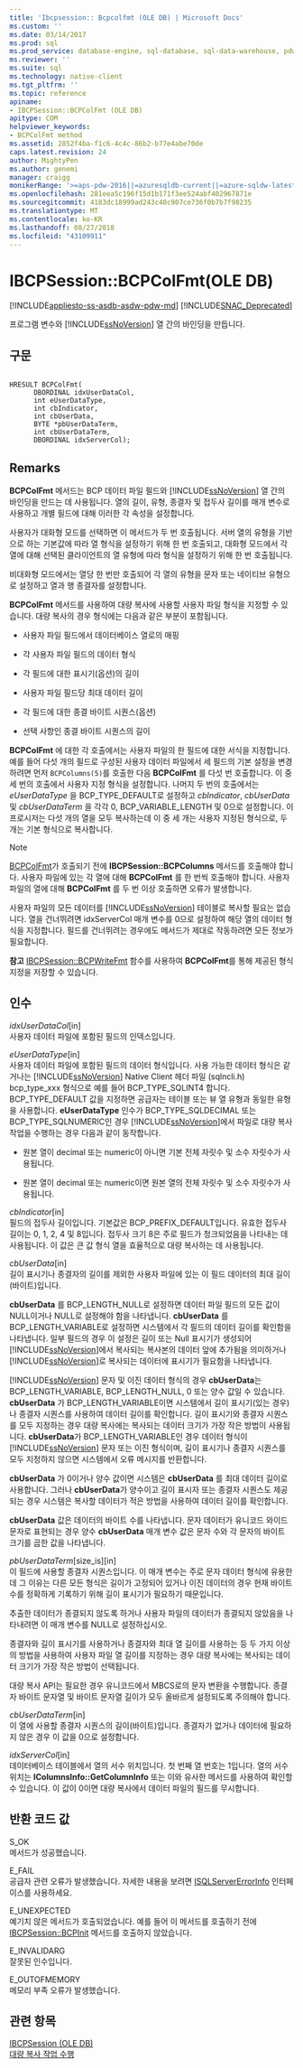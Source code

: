 ```yaml
---
title: 'Ibcpsession:: Bcpcolfmt (OLE DB) | Microsoft Docs'
ms.custom: ''
ms.date: 03/14/2017
ms.prod: sql
ms.prod_service: database-engine, sql-database, sql-data-warehouse, pdw
ms.reviewer: ''
ms.suite: sql
ms.technology: native-client
ms.tgt_pltfrm: ''
ms.topic: reference
apiname:
- IBCPSession::BCPColFmt (OLE DB)
apitype: COM
helpviewer_keywords:
- BCPColFmt method
ms.assetid: 2852f4ba-f1c6-4c4c-86b2-b77e4abe70de
caps.latest.revision: 24
author: MightyPen
ms.author: genemi
manager: craigg
monikerRange: '>=aps-pdw-2016||=azuresqldb-current||=azure-sqldw-latest||>=sql-server-2016||=sqlallproducts-allversions||>=sql-server-linux-2017||=azuresqldb-mi-current'
ms.openlocfilehash: 281eea5c196f15d1b171f3ee524abf402967871e
ms.sourcegitcommit: 4183dc18999ad243c40c907ce736f0b7b7f98235
ms.translationtype: MT
ms.contentlocale: ko-KR
ms.lasthandoff: 08/27/2018
ms.locfileid: "43109911"
---
```

# <a name="ibcpsessionbcpcolfmt-ole-db"></a>IBCPSession::BCPColFmt(OLE DB)
[!INCLUDE[appliesto-ss-asdb-asdw-pdw-md](../../includes/appliesto-ss-asdb-asdw-pdw-md.md)]
[!INCLUDE[SNAC_Deprecated](../../includes/snac-deprecated.md)]

  프로그램 변수와 [!INCLUDE[ssNoVersion](../../includes/ssnoversion-md.md)] 열 간의 바인딩을 만듭니다.  
  
## <a name="syntax"></a>구문  
  
```  
  
HRESULT BCPColFmt(   
      DBORDINAL idxUserDataCol,  
      int eUserDataType,  
      int cbIndicator,  
      int cbUserData,  
      BYTE *pbUserDataTerm,  
      int cbUserDataTerm,  
      DBORDINAL idxServerCol);  
```  
  
## <a name="remarks"></a>Remarks  
 **BCPColFmt** 메서드는 BCP 데이터 파일 필드와 [!INCLUDE[ssNoVersion](../../includes/ssnoversion-md.md)] 열 간의 바인딩을 만드는 데 사용됩니다. 열의 길이, 유형, 종결자 및 접두사 길이를 매개 변수로 사용하고 개별 필드에 대해 이러한 각 속성을 설정합니다.  
  
 사용자가 대화형 모드를 선택하면 이 메서드가 두 번 호출됩니다. 서버 열의 유형을 기반으로 하는 기본값에 따라 열 형식을 설정하기 위해 한 번 호출되고, 대화형 모드에서 각 열에 대해 선택된 클라이언트의 열 유형에 따라 형식을 설정하기 위해 한 번 호출됩니다.  
  
 비대화형 모드에서는 열당 한 번만 호출되어 각 열의 유형을 문자 또는 네이티브 유형으로 설정하고 열과 행 종결자를 설정합니다.  
  
 **BCPColFmt** 메서드를 사용하여 대량 복사에 사용할 사용자 파일 형식을 지정할 수 있습니다. 대량 복사의 경우 형식에는 다음과 같은 부분이 포함됩니다.  
  
-   사용자 파일 필드에서 데이터베이스 열로의 매핑  
  
-   각 사용자 파일 필드의 데이터 형식  
  
-   각 필드에 대한 표시기(옵션)의 길이  
  
-   사용자 파일 필드당 최대 데이터 길이  
  
-   각 필드에 대한 종결 바이트 시퀀스(옵션)  
  
-   선택 사항인 종결 바이트 시퀀스의 길이  
  
 **BCPColFmt** 에 대한 각 호출에서는 사용자 파일의 한 필드에 대한 서식을 지정합니다. 예를 들어 다섯 개의 필드로 구성된 사용자 데이터 파일에서 세 필드의 기본 설정을 변경하려면 먼저 `BCPColumns(5)`를 호출한 다음 **BCPColFmt** 를 다섯 번 호출합니다. 이 중 세 번의 호출에서 사용자 지정 형식을 설정합니다. 나머지 두 번의 호출에서는 *eUserDataType* 을 BCP_TYPE_DEFAULT로 설정하고 *cbIndicator*, *cbUserData*및 *cbUserDataTerm* 을 각각 0, BCP_VARIABLE_LENGTH 및 0으로 설정합니다. 이 프로시저는 다섯 개의 열을 모두 복사하는데 이 중 세 개는 사용자 지정된 형식으로, 두 개는 기본 형식으로 복사합니다.  
  
> [!NOTE]  
>  [BCPColFmt](../../relational-databases/native-client-ole-db-interfaces/ibcpsession-bcpcolumns-ole-db.md)가 호출되기 전에 **IBCPSession::BCPColumns** 메서드를 호출해야 합니다. 사용자 파일에 있는 각 열에 대해 **BCPColFmt** 를 한 번씩 호출해야 합니다. 사용자 파일의 열에 대해 **BCPColFmt** 를 두 번 이상 호출하면 오류가 발생합니다.  
  
 사용자 파일의 모든 데이터를 [!INCLUDE[ssNoVersion](../../includes/ssnoversion-md.md)] 테이블로 복사할 필요는 없습니다. 열을 건너뛰려면 idxServerCol 매개 변수를 0으로 설정하여 해당 열의 데이터 형식을 지정합니다. 필드를 건너뛰려는 경우에도 메서드가 제대로 작동하려면 모든 정보가 필요합니다.  
  
 **참고** [IBCPSession::BCPWriteFmt](../../relational-databases/native-client-ole-db-interfaces/ibcpsession-bcpwritefmt-ole-db.md) 함수를 사용하여 **BCPColFmt**를 통해 제공된 형식 지정을 저장할 수 있습니다.  
  
## <a name="arguments"></a>인수  
 *idxUserDataCol*[in]  
 사용자 데이터 파일에 포함된 필드의 인덱스입니다.  
  
 *eUserDataType*[in]  
 사용자 데이터 파일에 포함된 필드의 데이터 형식입니다. 사용 가능한 데이터 형식은 같거나는 [!INCLUDE[ssNoVersion](../../includes/ssnoversion-md.md)] Native Client 헤더 파일 (sqlncli.h) bcp_type_xxx 형식으로 예를 들어 BCP_TYPE_SQLINT4 합니다. BCP_TYPE_DEFAULT 값을 지정하면 공급자는 테이블 또는 뷰 열 유형과 동일한 유형을 사용합니다. **eUserDataType** 인수가 BCP_TYPE_SQLDECIMAL 또는 BCP_TYPE_SQLNUMERIC인 경우 [!INCLUDE[ssNoVersion](../../includes/ssnoversion-md.md)]에서 파일로 대량 복사 작업을 수행하는 경우 다음과 같이 동작합니다.  
  
-   원본 열이 decimal 또는 numeric이 아니면 기본 전체 자릿수 및 소수 자릿수가 사용됩니다.  
  
-   원본 열이 decimal 또는 numeric이면 원본 열의 전체 자릿수 및 소수 자릿수가 사용됩니다.  
  
 *cbIndicator*[in]  
 필드의 접두사 길이입니다. 기본값은 BCP_PREFIX_DEFAULT입니다. 유효한 접두사 길이는 0, 1, 2, 4 및 8입니다. 접두사 크기 8은 주로 필드가 청크되었음을 나타내는 데 사용됩니다. 이 값은 큰 값 형식 열을 효율적으로 대량 복사하는 데 사용됩니다.  
  
 *cbUserData*[in]  
 길이 표시기나 종결자의 길이를 제외한 사용자 파일에 있는 이 필드 데이터의 최대 길이(바이트)입니다.  
  
 **cbUserData** 를 BCP_LENGTH_NULL로 설정하면 데이터 파일 필드의 모든 값이 NULL이거나 NULL로 설정해야 함을 나타냅니다. **cbUserData** 를 BCP_LENGTH_VARIABLE로 설정하면 시스템에서 각 필드의 데이터 길이를 확인함을 나타냅니다. 일부 필드의 경우 이 설정은 길이 또는 Null 표시기가 생성되어 [!INCLUDE[ssNoVersion](../../includes/ssnoversion-md.md)]에서 복사되는 복사본의 데이터 앞에 추가됨을 의미하거나 [!INCLUDE[ssNoVersion](../../includes/ssnoversion-md.md)]로 복사되는 데이터에 표시기가 필요함을 나타냅니다.  
  
 [!INCLUDE[ssNoVersion](../../includes/ssnoversion-md.md)] 문자 및 이진 데이터 형식의 경우 **cbUserData**는 BCP_LENGTH_VARIABLE, BCP_LENGTH_NULL, 0 또는 양수 값일 수 있습니다. **cbUserData** 가 BCP_LENGTH_VARIABLE이면 시스템에서 길이 표시기(있는 경우)나 종결자 시퀀스를 사용하여 데이터 길이를 확인합니다. 길이 표시기와 종결자 시퀀스를 모두 지정하는 경우 대량 복사에는 복사되는 데이터 크기가 가장 작은 방법이 사용됩니다. **cbUserData**가 BCP_LENGTH_VARIABLE인 경우 데이터 형식이 [!INCLUDE[ssNoVersion](../../includes/ssnoversion-md.md)] 문자 또는 이진 형식이며, 길이 표시기나 종결자 시퀀스를 모두 지정하지 않으면 시스템에서 오류 메시지를 반환합니다.  
  
 **cbUserData** 가 0이거나 양수 값이면 시스템은 **cbUserData** 를 최대 데이터 길이로 사용합니다. 그러나 **cbUserData**가 양수이고 길이 표시자 또는 종결자 시퀀스도 제공되는 경우 시스템은 복사할 데이터가 적은 방법을 사용하여 데이터 길이를 확인합니다.  
  
 **cbUserData** 값은 데이터의 바이트 수를 나타냅니다. 문자 데이터가 유니코드 와이드 문자로 표현되는 경우 양수 **cbUserData** 매개 변수 값은 문자 수와 각 문자의 바이트 크기를 곱한 값을 나타냅니다.  
  
 *pbUserDataTerm*[size_is][in]  
 이 필드에 사용할 종결자 시퀀스입니다. 이 매개 변수는 주로 문자 데이터 형식에 유용한데 그 이유는 다른 모든 형식은 길이가 고정되어 있거나 이진 데이터의 경우 현재 바이트 수를 정확하게 기록하기 위해 길이 표시기가 필요하기 때문입니다.  
  
 추출한 데이터가 종결되지 않도록 하거나 사용자 파일의 데이터가 종결되지 않았음을 나타내려면 이 매개 변수를 NULL로 설정하십시오.  
  
 종결자와 길이 표시기를 사용하거나 종결자와 최대 열 길이를 사용하는 등 두 가지 이상의 방법을 사용하여 사용자 파일 열 길이를 지정하는 경우 대량 복사에는 복사되는 데이터 크기가 가장 작은 방법이 선택됩니다.  
  
 대량 복사 API는 필요한 경우 유니코드에서 MBCS로의 문자 변환을 수행합니다. 종결자 바이트 문자열 및 바이트 문자열 길이가 모두 올바르게 설정되도록 주의해야 합니다.  
  
 *cbUserDataTerm*[in]  
 이 열에 사용할 종결자 시퀀스의 길이(바이트)입니다. 종결자가 없거나 데이터에 필요하지 않은 경우 이 값을 0으로 설정합니다.  
  
 *idxServerCol*[in]  
 데이터베이스 테이블에서 열의 서수 위치입니다. 첫 번째 열 번호는 1입니다. 열의 서수 위치는 **IColumnsInfo::GetColumnInfo** 또는 이와 유사한 메서드를 사용하여 확인할 수 있습니다. 이 값이 0이면 대량 복사에서 데이터 파일의 필드를 무시합니다.  
  
## <a name="return-code-values"></a>반환 코드 값  
 S_OK  
 메서드가 성공했습니다.  
  
 E_FAIL  
 공급자 관련 오류가 발생했습니다. 자세한 내용을 보려면 [ISQLServerErrorInfo](http://msdn.microsoft.com/library/a8323b5c-686a-4235-a8d2-bda43617b3a1) 인터페이스를 사용하세요.  
  
 E_UNEXPECTED  
 예기치 않은 메서드가 호출되었습니다. 예를 들어 이 메서드를 호출하기 전에 [IBCPSession::BCPInit](../../relational-databases/native-client-ole-db-interfaces/ibcpsession-bcpinit-ole-db.md) 메서드를 호출하지 않았습니다.  
  
 E_INVALIDARG  
 잘못된 인수입니다.  
  
 E_OUTOFMEMORY  
 메모리 부족 오류가 발생했습니다.  
  
## <a name="see-also"></a>관련 항목  
 [IBCPSession &#40;OLE DB&#41;](../../relational-databases/native-client-ole-db-interfaces/ibcpsession-ole-db.md)   
 [대량 복사 작업 수행](../../relational-databases/native-client/features/performing-bulk-copy-operations.md)  
  
  
